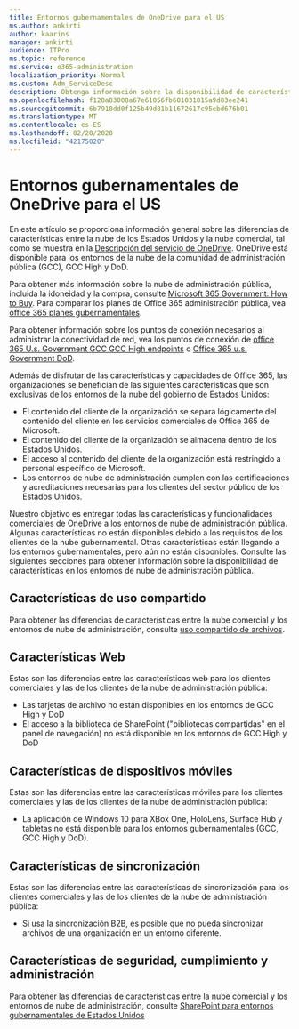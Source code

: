 ```yaml
---
title: Entornos gubernamentales de OneDrive para el US
ms.author: ankirti
author: kaarins
manager: ankirti
audience: ITPro
ms.topic: reference
ms.service: o365-administration
localization_priority: Normal
ms.custom: Adm_ServiceDesc
description: Obtenga información sobre la disponibilidad de características de OneDrive para los clientes de la nube de US Government.
ms.openlocfilehash: f128a83008a67e61056fb601031815a9d83ee241
ms.sourcegitcommit: 6b7918dd0f125b49d81b11672617c95ebd676b01
ms.translationtype: MT
ms.contentlocale: es-ES
ms.lasthandoff: 02/20/2020
ms.locfileid: "42175020"
---
```

# <a name="onedrive-for-us-government-environments"></a>Entornos gubernamentales de OneDrive para el US

En este artículo se proporciona información general sobre las diferencias de características entre la nube de los Estados Unidos y la nube comercial, tal como se muestra en la [Descripción del servicio de OneDrive](/office365/servicedescriptions/onedrive-for-business-service-description). OneDrive está disponible para los entornos de la nube de la comunidad de administración pública (GCC), GCC High y DoD. 

Para obtener más información sobre la nube de administración pública, incluida la idoneidad y la compra, consulte [Microsoft 365 Government: How to Buy](/office365/servicedescriptions/office-365-platform-service-description/office-365-us-government/microsoft-365-government-how-to-buy). Para comparar los planes de Office 365 administración pública, vea [office 365 planes gubernamentales](https://www.microsoft.com/microsoft-365/government/compare-office-365-government-plans?rtc=1#EligibilityRequirements).

Para obtener información sobre los puntos de conexión necesarios al administrar la conectividad de red, vea los puntos de conexión de [office 365 U.s. Government GCC GCC High endpoints](/office365/enterprise/office-365-u-s-government-gcc-high-endpoints#sharepoint-online-and-onedrive-for-business) o [Office 365 u.s. Government DoD](/office365/enterprise/office-365-u-s-government-dod-endpoints#sharepoint-online-and-onedrive-for-business).

Además de disfrutar de las características y capacidades de Office 365, las organizaciones se benefician de las siguientes características que son exclusivas de los entornos de la nube del gobierno de Estados Unidos:

-   El contenido del cliente de la organización se separa lógicamente del contenido del cliente en los servicios comerciales de Office 365 de Microsoft.
-   El contenido del cliente de la organización se almacena dentro de los Estados Unidos.
-   El acceso al contenido del cliente de la organización está restringido a personal específico de Microsoft.
-   Los entornos de nube de administración cumplen con las certificaciones y acreditaciones necesarias para los clientes del sector público de los Estados Unidos.

Nuestro objetivo es entregar todas las características y funcionalidades comerciales de OneDrive a los entornos de nube de administración pública. Algunas características no están disponibles debido a los requisitos de los clientes de la nube gubernamental. Otras características están llegando a los entornos gubernamentales, pero aún no están disponibles. Consulte las siguientes secciones para obtener información sobre la disponibilidad de características en los entornos de nube de administración pública.

## <a name="sharing-features"></a>Características de uso compartido

Para obtener las diferencias de características entre la nube comercial y los entornos de nube de administración, consulte [uso compartido de archivos](/office365/servicedescriptions/office-365-platform-service-description/office-365-us-government/gcc-high-and-dod#file-sharing).

## <a name="web-features"></a>Características Web

Estas son las diferencias entre las características web para los clientes comerciales y las de los clientes de la nube de administración pública:

- Las tarjetas de archivo no están disponibles en los entornos de GCC High y DoD
- El acceso a la biblioteca de SharePoint ("bibliotecas compartidas" en el panel de navegación) no está disponible en los entornos de GCC High y DoD

## <a name="mobile-features"></a>Características de dispositivos móviles

Estas son las diferencias entre las características móviles para los clientes comerciales y las de los clientes de la nube de administración pública:

- La aplicación de Windows 10 para XBox One, HoloLens, Surface Hub y tabletas no está disponible para los entornos gubernamentales (GCC, GCC High y DoD).

## <a name="sync-features"></a>Características de sincronización

Estas son las diferencias entre las características de sincronización para los clientes comerciales y las de los clientes de la nube de administración pública:

- Si usa la sincronización B2B, es posible que no pueda sincronizar archivos de una organización en un entorno diferente.

## <a name="security-compliance-and-administration-features"></a>Características de seguridad, cumplimiento y administración

Para obtener las diferencias de características entre la nube comercial y los entornos de nube de administración, consulte [SharePoint para entornos gubernamentales de Estados Unidos](sharepoint.md)


